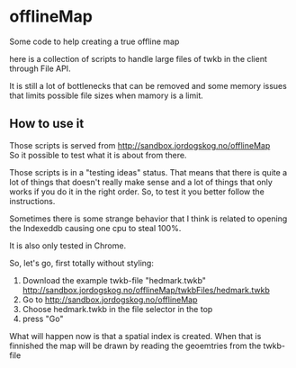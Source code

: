 offlineMap
==========

Some code to help creating a true offline map

here is a collection of scripts to handle large files of twkb in the client through File API.

It is still a lot of bottlenecks that can be removed and some memory issues that limits possible file sizes when mamory is a limit.

## How to use it

Those scripts is served from http://sandbox.jordogskog.no/offlineMap<br>
So it possible to test what it is about from there.

Those scripts is in a "testing ideas" status. That means that there is quite a lot of things that doesn't really make sense and a lot of things that only works if you do it in the right order. So, to test it you better follow the instructions.

Sometimes there is some strange behavior that I think is related to opening the Indexeddb causing one cpu to steal 100%.

It is also only tested in Chrome.


So, let's go, first totally without styling:

1. Download the example twkb-file "hedmark.twkb" http://sandbox.jordogskog.no/offlineMap/twkbFiles/hedmark.twkb
2. Go to http://sandbox.jordogskog.no/offlineMap
3. Choose hedmark.twkb in the file selector in the top
4. press "Go"

What will happen now is that a spatial index is created. When that is finnished the map will be drawn by reading the geoemtries from the twkb-file



